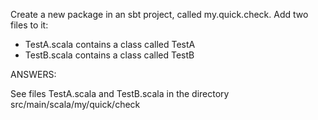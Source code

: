 Create a new package in an sbt project, called my.quick.check. Add two files to it:
-	TestA.scala contains a class called TestA
-	TestB.scala contains a class called TestB

ANSWERS:

See files TestA.scala and TestB.scala in the directory src/main/scala/my/quick/check
